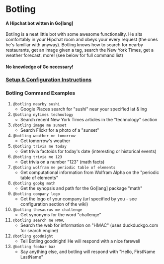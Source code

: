 Botling
=====

#### A Hipchat bot witten in Go[lang] 

Botling is a neat little bot with some awesome functionality. He sits comfortably in your Hipchat room and obeys your every request (the ones he's familiar with anyway). Botling knows how to search for nearby restaurants, get an image given a tag, search the New York Times, get a weather forecast, more! (see below for full command list)

#### No knowledge of Go necessary!

### [Setup & Configuration Instructions](https://github.com/Sproutling/botling/wiki)

### Botling Command Examples
1. `@botling nearby sushi`
    * Google Places search for "sushi" near your specified lat & lng
2. `@botling nytimes technology`
    * Search recent New York Times articles in the "technology" section
3. `@botling image me sunset`
    * Search Flickr for a photo of a "sunset"
4. `@botling weather me tomorrow`
    * Get tomorrow's weather
5. `@botling trivia me today`
    * Get trivia factoids for today's date (interesting or historical events)
6. `@botling trivia me 123`
    * Get trivia on a number "123" (math facts)
7. `@botling wolfram me periodic table of elements`
    * Get computational information from Wolfram Alpha on the "periodic table of elements"
8. `@botling gopkg math`
    * Get the synopsis and path for the Go[lang] package "math"
9. `@botling company logo`
    * Get the logo of your company (url specified by you - see configuration section of the wiki)
10. `@botling thesaurus me challenge`
    * Get synonyms for the word "challenge"
11. `@botling search me HMAC`
    * Search the web for information on "HMAC" (uses duckduckgo.com for search engine)
12. `@botling goodnight`
    * Tell Botling goodnight! He will respond with a nice farewell
13. `@botling foobar baz`
    * Say anything else, and botling will respond with "Hello, FirstName LastName"
